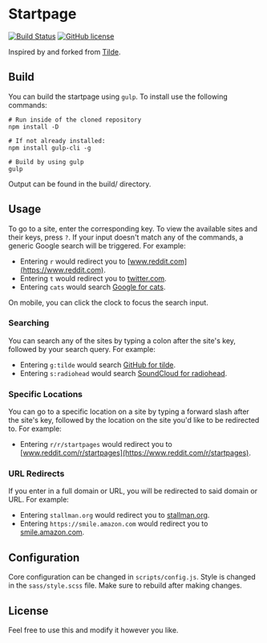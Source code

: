 # Startpage
[![Build Status](https://travis-ci.org/Vincevrp/Startpage.svg?branch=master)](https://travis-ci.org/Vincevrp/Startpage)
[![GitHub license](https://img.shields.io/github/license/Vincevrp/Startpage.svg)](https://github.com/Vincevrp/Startpage/blob/master/LICENSE)

Inspired by and forked from [Tilde](https://www.reddit.com/r/startpages).

## Build

You can build the startpage using `gulp`. To install use the following commands:

```shell
# Run inside of the cloned repository
npm install -D

# If not already installed:
npm install gulp-cli -g

# Build by using gulp
gulp

```

Output can be found in the build/ directory.

## Usage

To go to a site, enter the corresponding key. To view the available sites and their keys, press `?`. If your input doesn't match any of the commands, a generic Google search will be triggered. For example:

* Entering `r` would redirect you to [www.reddit.com](https://www.reddit.com).
* Entering `t` would redirect you to [twitter.com](https://twitter.com).
* Entering `cats` would search [Google for cats](https://encrypted.google.com/search?q=cats).

On mobile, you can click the clock to focus the search input.

### Searching

You can search any of the sites by typing a colon after the site's key, followed by your search query. For example:

* Entering `g:tilde` would search [GitHub for tilde](https://github.com/search?q=tilde).
* Entering `s:radiohead` would search [SoundCloud for radiohead](https://soundcloud.com/search?q=radiohead).

### Specific Locations

You can go to a specific location on a site by typing a forward slash after the site's key, followed by the location on the site you'd like to be redirected to. For example:

* Entering `r/r/startpages` would redirect you to [www.reddit.com/r/startpages](https://www.reddit.com/r/startpages).

### URL Redirects

If you enter in a full domain or URL, you will be redirected to said domain or URL. For example:

* Entering `stallman.org` would redirect you to [stallman.org](https://stallman.org/).
* Entering `https://smile.amazon.com` would redirect you to [smile.amazon.com](https://smile.amazon.com/).

## Configuration

Core configuration can be changed in `scripts/config.js`. Style is changed in the `sass/style.scss` file. Make sure to rebuild after making changes.

## License

Feel free to use this and modify it however you like.
